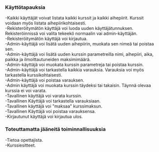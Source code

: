 ### Käyttötapauksia
-Kaikki käyttäjät voivat listata kaikki kurssit ja kaikki aihepiirit. Kurssit voidaan myös listata aihepiirikohtaisesti.   
-Rekisteröitymätön käyttäjä voi luoda uuden käyttäjätunnuksen. Rekisteröinnissä voi valita tekeekö normaalin vai admin-käyttäjän.  
-Rekisteröitymätön käyttäjä voi kirjautua.  
-Admin-käyttäjä voi lisätä uuden aihepiirin, muokata sen nimeä tai poistaa sen.  
-Admin-käyttäjä voi lisätä uuden kurssin parametreilla nimi, aihepiiri, aika, paikka ja ilmoittautuneiden maksimimäärä.  
-Admin-käyttäjä voi muokata kurssin parametreja tai poistaa kurssin.  
-Admin-käyttäjä voi tarkastella kaikkia varauksia. Varauksia voi myös tarkastella kurssikohtaisesti.  
-Admin-käyttäjä voi poistaa varauksen.  
-Admin käyttäjä voi muokata kurssin täydeksi tai takaisin. Täynnä olevaa kurssia ei voi varata.  
-Tavallinen käyttäjä voi varata kurssin.    
-Tavallinen Käyttäjä voi tarkastella varauksiaan.  
-Tavallinen käyttäjä voi "maksaa" kurssimaksun.  
-Tavallinen Käyttäjä voi poistaa varauksensa.  
-Kirjautunut käyttäjä voi kirjautua ulos.  

### Toteuttamatta jääneitä toiminnallisuuksia 
-Tietoa opettajista.  
-Kurssiesitteet.



